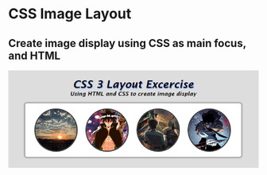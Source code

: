 # CSS Image Layout
## Create image display using CSS as main focus, and HTML
<img src="file.png" alt="image_sample" />
